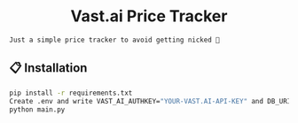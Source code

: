 <h1 align="center">Vast.ai Price Tracker</h1>

`Just a simple price tracker to avoid getting nicked 💸`

## 📋 Installation
  ```bash
  pip install -r requirements.txt
  Create .env and write VAST_AI_AUTHKEY="YOUR-VAST.AI-API-KEY" and DB_URI="SQL_URI_DB"
  python main.py
  ```
